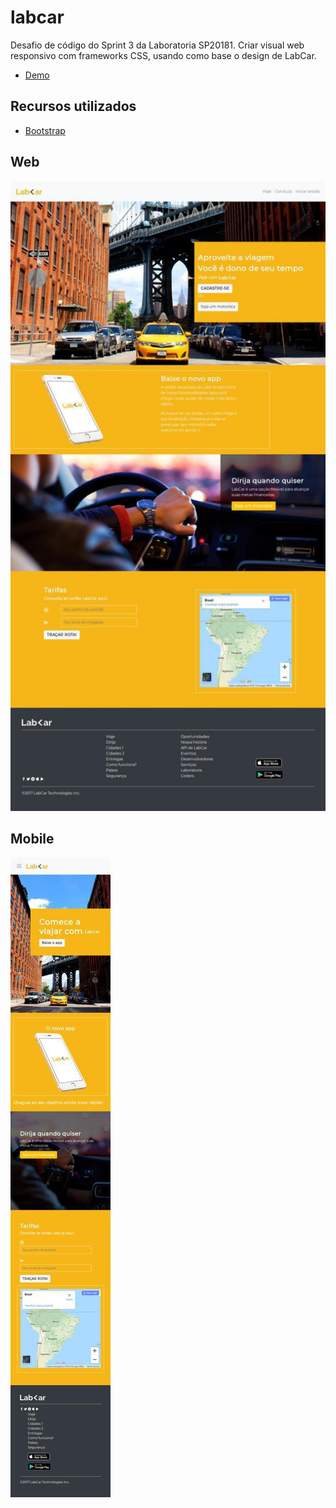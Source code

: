 # labcar
Desafio de código do Sprint 3 da Laboratoria SP20181. Criar visual web responsivo com frameworks CSS, usando como base o design de LabCar.

* [Demo](https://maryfsc.github.io/labcar/)

## Recursos utilizados
* [Bootstrap](https://getbootstrap.com/)

## Web
![Versão Web](assets/images/labcar_web.jpg)

## Mobile
![Versão Mobile](assets/images/labcar_mobile.jpg)
